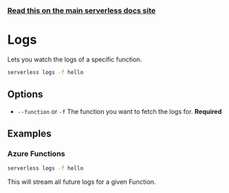 <!--
title: Serverless Framework Commands - Azure Functions - Logs
menuText: Logs
menuOrder: 9
description: View logs of your Azure Functions Function within your terminal using the Serverless Framework
layout: Doc
-->

<!-- DOCS-SITE-LINK:START automatically generated  -->
### [Read this on the main serverless docs site](https://www.serverless.com/framework/docs/providers/azure/cli-reference/logs)
<!-- DOCS-SITE-LINK:END -->

# Logs

Lets you watch the logs of a specific function.

```bash
serverless logs -f hello
```

## Options

- `--function` or `-f` The function you want to fetch the logs for. **Required**

## Examples

### Azure Functions

```bash
serverless logs -f hello
```
This will stream all future logs for a given Function.

